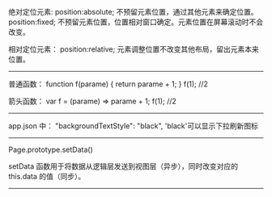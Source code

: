 绝对定位元素:
position:absolute;
不预留元素位置，通过其他元素来确定位置。
position:fixed;
不预留元素位置，位置相对窗口确定。元素位置在屏幕滚动时不会改变。

相对定位元素：
position:relative;
元素调整位置不改变其他布局，留出元素本来位置。

---

普通函数：
function f(parame) {
  return parame + 1;
}
f(1); //2

箭头函数：
var f = (parame) => parame + 1;
f(1); //2

---

app.json 中：
"backgroundTextStyle": "black",
'black'可以显示下拉刷新图标

---

Page.prototype.setData()

setData 函数用于将数据从逻辑层发送到视图层（异步），同时改变对应的 this.data 的值（同步）。

---

